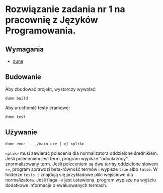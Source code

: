 # Rozwiązanie zadania nr 1 na pracownię z Języków Programowania.

## Wymagania
- [dune]

## Budowanie
Aby zbudować projekt, wystarczy wywołać:
```
dune build
```
Aby uruchomić testy cramowe:
```
dune test
```

## Używanie
```
dune exec -- ./main.exe [-v] <plik>
```
`<plik>` musi zawierać polecenia dla normalizatora oddzielone średnikiem.
Jeśli poleceniem jest term, program wypisze "odcukrzony", znormalizowany term.
Jeśli poleceniem są dwa termy oddzielone słowem `==`, program sprawdzi beta-równość termów i wypisze `true` albo `false`.
W folderze `tests.t` znajdują się przykładowe pliki wejściowe dla normalizatora.
Jeśli flaga `-v` jest ustawiona, program wypisze na wyjściu dodatkowe informacje o ewaluowanych termach.

[dune]: https://github.com/ocaml/dune